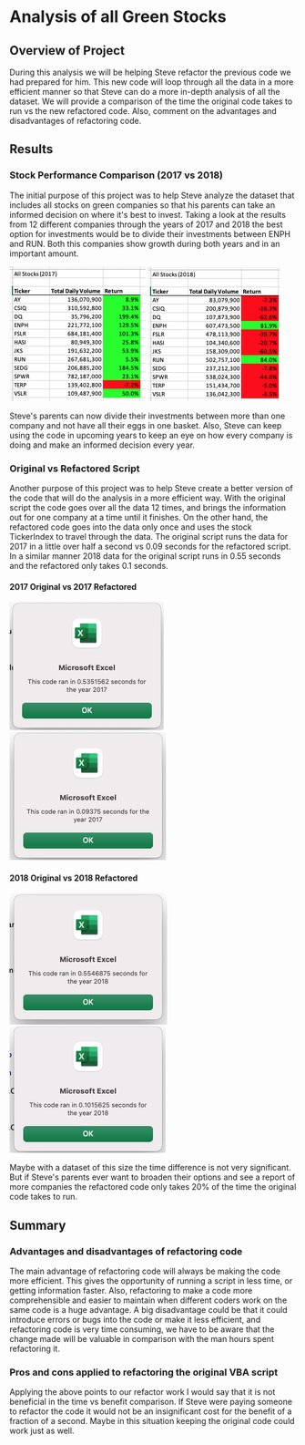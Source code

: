 # Analysis of all Green Stocks

## Overview of Project
During this analysis we will be helping Steve refactor the previous code we had prepared for him. This new code will loop through all the data in a more efficient manner so that Steve can do a more in-depth analysis of all the dataset. We will provide a comparison of the time the original code takes to run vs the new refactored code. Also, comment on the advantages and disadvantages of refactoring code.

## Results

### Stock Performance Comparison (2017 vs 2018)

The initial purpose of this project was to help Steve analyze the dataset that includes all stocks on green companies so that his parents can take an informed decision on where it's best to invest. Taking a look at the results from 12 different companies through the years of 2017 and 2018 the best option for investments would be to divide their investments between ENPH and RUN. Both this companies show growth during both years and in an important amount.

 ![2017_Results](Resources/2017_results.png)    ![2018_Results](Resources/2018_results.png)     

Steve's parents can now divide their investments between more than one company and not have all their eggs in one basket. Also, Steve can keep using the code in upcoming years to keep an eye on how every company is doing and make an informed decision every year.

### Original vs Refactored Script

Another purpose of this project was to help Steve create a better version of the code that will do the analysis in a more efficient way. With the original script the code goes over all the data 12 times, and brings the information out for one company at a time until it finishes. On the other hand, the refactored code goes into the data only once and uses the stock TickerIndex to travel through the data.
The original script runs the data for 2017 in a little over half a second vs 0.09 seconds for the refactored script. In a similar manner 2018 data for the original script runs in 0.55 seconds and the refactored only takes 0.1 seconds.

#### 2017 Original vs 2017 Refactored
 ![2017_Original_Script_Results](Resources/All_stocks_2017.png)    ![2017_Refacotred_script_Results](Resources/VBA_Challenge_2017.png)              

#### 2018 Original vs 2018 Refactored
![2018_Original_Script_Results](Resources/All_stocks_2018.png)     ![2018_Refactored_Scrpt_Results](Resources/VBA_Challenge_2018.png)  

Maybe with a dataset of this size the time difference is not very significant. But if Steve's parents ever want to broaden their options and see a report of more companies the refactored code only takes 20% of the time the original code takes to run. 

## Summary

 ### Advantages and disadvantages of refactoring code
The main advantage of refactoring code will always be making the code more efficient. This gives the opportunity of running a script in less time, or getting information faster. Also, refactoring to make a code more comprehensible and easier to maintain when different coders work on the same code is a huge advantage. A big disadvantage could be that it could introduce errors or bugs into the code or make it less efficient, and refactoring code is very time consuming, we have to be aware that the change made will be valuable in comparison with the man hours spent refactoring it.

### Pros and cons applied to refactoring the original VBA script

Applying the above points to our refactor work I would say that it is not beneficial in the time vs benefit comparison. If Steve were paying someone to refactor the code it would not be an insignificant cost for the benefit of a fraction of a second. Maybe in this situation keeping the original code could work just as well.
